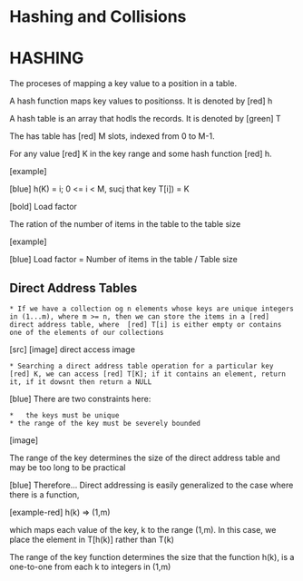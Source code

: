 #  																							Hashing and Collisions 



#														 HASHING 


The proceses of mapping a key value to a position in a table.

A hash function maps key values to positionss. It is denoted by [red] h

A hash table is an array that hodls the records. It is denoted by [green] T

The has table has [red] M slots, indexed from 0 to M-1.


For any value [red] K in the key range and some hash function [red] h.

[example]

[blue] h(K) = i; 0 <= i < M, sucj that key T[i]) = K

[bold] Load factor

The ration of the number of items in the table to the table size

[example]

[blue] Load factor = Number of items in the table / Table size



## Direct Address Tables

	* If we have a collection og n elements whose keys are unique integers in (1...m), where m >= n, then we can store the items in a [red] direct address table, where  [red] T[i] is either empty or contains one of the elements of our collections


[src] [image]  direct access image



	* Searching a direct address table operation for a particular key [red] K, we can access [red] T[K]; if it contains an element, return it, if it dowsnt then return a NULL


[blue] There are two constraints here:

	* 	the keys must be unique
  	* the range of the key must be severely bounded 


[image] 

The range of the key determines the size of the direct address table and may be too long to be practical

[blue] Therefore...
	Direct addressing is easily generalized to the case where there is a function,


[example-red] h(k) => (1,m)

which maps each value of the key, k to the range (1,m). In this case, we place the element in T[h(k)] rather than T(k)



The range of the key function determines the size that the function h(k), is a one-to-one from each k to integers in (1,m) 